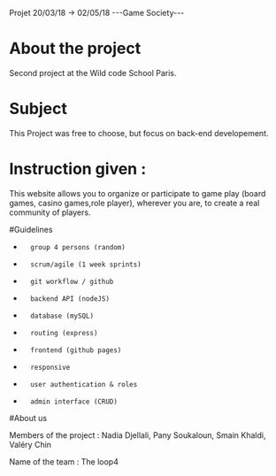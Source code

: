 Projet 20/03/18 -> 02/05/18   ---Game Society---

# About the project
Second project at the Wild code School Paris.

# Subject
This Project was free to choose, but focus on back-end developement.

# Instruction given :
This website allows you to organize or participate to game play (board games, casino games,role player), wherever you are, to create a real community of players.

#Guidelines

-       group 4 persons (random)
-       scrum/agile (1 week sprints)
-       git workflow / github
-       backend API (nodeJS)
-       database (mySQL)
-       routing (express)
-       frontend (github pages)
-       responsive
-       user authentication & roles
-       admin interface (CRUD)

#About us

Members of the project : Nadia Djellali, Pany Soukaloun, Smain Khaldi, Valéry Chin

Name of the team  : The loop4
